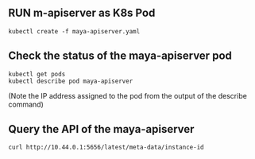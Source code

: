 ## RUN m-apiserver as K8s Pod
```
kubectl create -f maya-apiserver.yaml 
```

## Check the status of the maya-apiserver pod
```
kubectl get pods
kubectl describe pod maya-apiserver
```

(Note the IP address assigned to the pod from the output of the describe command)

## Query the API of the maya-apiserver
```
curl http://10.44.0.1:5656/latest/meta-data/instance-id
```
